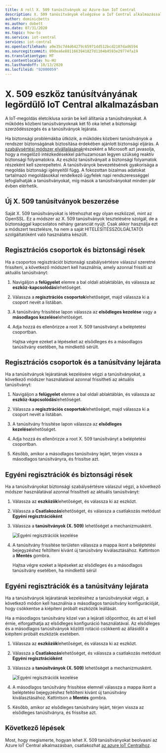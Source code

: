 ```yaml
---
title: A roll X. 509 tanúsítványok az Azure-ban IoT Central
description: X. 509 tanúsítványok elvégzése a IoT Central alkalmazással
author: dominicbetts
ms.author: dobett
ms.date: 07/31/2020
ms.topic: how-to
ms.service: iot-central
services: iot-central
ms.openlocfilehash: a9e35c7d4d64279c65971dd512bcd2107dad6594
ms.sourcegitcommit: 090ea6e8811663941827d1104b4593e29774fa19
ms.translationtype: MT
ms.contentlocale: hu-HU
ms.lasthandoff: 10/13/2020
ms.locfileid: "92000059"
---
```

# <a name="how-to-roll-x509-device-certificates-in-iot-central-application"></a>X. 509 eszköz tanúsítványának legördülő IoT Central alkalmazásban

A IoT-megoldás életciklusa során be kell állítania a tanúsítványokat. A működés közbeni tanúsítványoknak két fő oka lehet a biztonsági szerződésszegés és a tanúsítványok lejárata.

Ha biztonsági problémákba ütközik, a működés közbeni tanúsítványok a rendszer biztonságának biztosítása érdekében ajánlott biztonsági eljárás. A [szabálysértési módszer elvállalásának](https://download.microsoft.com/download/C/1/9/C1990DBA-502F-4C2A-848D-392B93D9B9C3/Microsoft_Enterprise_Cloud_Red_Teaming.pdf)részeként a Microsoft azt javasolja, hogy a megelőző intézkedésekkel párhuzamosan legyen szükség reaktív biztonsági folyamatokra. Az eszköz tanúsítványait a biztonsági folyamatok részeként kell szerepeltetni. A tanúsítványok bevezetésének gyakorisága a megoldás biztonsági igényeitől függ. A fokozottan bizalmas adatokat tartalmazó megoldásokkal rendelkező ügyfelek napi rendszerességgel lefoglalhatják a tanúsítványokat, míg mások a tanúsítványokat minden pár évben elérhetik.


## <a name="obtain-new-x509-certificates"></a>Új X. 509 tanúsítványok beszerzése

Saját X. 509 tanúsítványokat is létrehozhat egy olyan eszközzel, mint az OpenSSL. Ez a módszer az X. 509 tanúsítványok tesztelésére szolgál, de a biztonsággal kapcsolatos néhány garanciát nyújt. Csak akkor használja ezt a módszert tesztelésre, ha nem a saját HITELESÍTÉSSZOLGÁLTATÓI szolgáltatóként való használatra készült.

## <a name="enrollment-groups-and-security-breaches"></a>Regisztrációs csoportok és biztonsági rések

Ha a csoportos regisztrációt biztonsági szabálysértésre válaszul szeretné frissíteni, a következő módszert kell használnia, amely azonnal frissíti az aktuális tanúsítványt:

1. Navigáljon a **felügyelet**  elemre a bal oldali ablaktáblán, és válassza az **eszköz-kapcsolódás**lehetőséget.

2. Válassza a **regisztrációs csoportok**lehetőséget, majd válassza ki a csoport nevét a listában.

3. A tanúsítvány frissítése lapon válassza az **elsődleges kezelése** vagy a **másodlagos kezelése**lehetőséget.

4. Adja hozzá és ellenőrizze a root X. 509 tanúsítványt a beléptetési csoportban.

   Hajtsa végre ezeket a lépéseket az elsődleges és a másodlagos tanúsítvány esetében, ha mindkettő sérült.

## <a name="enrollment-groups-and-certificate-expiration"></a>Regisztrációs csoportok és a tanúsítvány lejárata

Ha a tanúsítványok lejáratának kezelésére végzi a tanúsítványokat, a következő módszer használatával azonnal frissítheti az aktuális tanúsítványt:

1. Navigáljon a **felügyelet**  elemre a bal oldali ablaktáblán, és válassza az **eszköz-kapcsolódás**lehetőséget.

2. Válassza a **regisztrációs csoportok**lehetőséget, majd válassza ki a csoport nevét a listában.

3. A tanúsítvány frissítése lapon válassza az **elsődleges kezelése**lehetőséget.

4. Adja hozzá és ellenőrizze a root X. 509 tanúsítványt a beléptetési csoportban.

5. Később, amikor a másodlagos tanúsítvány lejárt, térjen vissza a másodlagos tanúsítványra, és frissítse azt.

## <a name="individual-enrollments-and-security-breaches"></a>Egyéni regisztrációk és biztonsági rések

Ha a tanúsítványokat biztonsági szabálysértésre válaszul végzi, a következő módszer használatával azonnal frissítheti az aktuális tanúsítványt:

1. Válassza az **eszközök**lehetőséget, és válassza ki az eszközt.

2. Válassza a **Csatlakozás**lehetőséget, és válassza a csatlakozás metódust **Egyéni regisztrációként**

3. Válassza a **tanúsítványok (X. 509)** lehetőséget a mechanizmusként.

    ![Egyéni regisztrációk kezelése](./media/how-to-roll-x509-certificates/certificate-update.png)

4. A tanúsítvány frissítése területen válassza a mappa ikont a beléptetési bejegyzéshez feltölteni kívánt új tanúsítvány kiválasztásához. Kattintson a **Mentés** gombra.

    Hajtsa végre ezeket a lépéseket az elsődleges és a másodlagos tanúsítvány esetében, ha mindkettő sérül

## <a name="individual-enrollments-and-certificate-expiration"></a>Egyéni regisztrációk és a tanúsítvány lejárata

Ha a tanúsítványok lejáratának kezeléséhez a tanúsítványokat végzi, a következő módon kell használnia a másodlagos tanúsítvány konfigurációját, hogy csökkentse a kiépíteni próbált eszközök leállását.

Ha a másodlagos tanúsítvány közel van a lejárati időponthoz, és azt el kell érnie, elforgathatja az elsődleges konfiguráció használatával. Az elsődleges és a másodlagos tanúsítványok közötti rotáció csökkenti az állásidőt a kiépíteni próbált eszközök esetében.

1. Válassza az **eszközök**lehetőséget, és válassza ki az eszközt.

2. Válassza a **Csatlakozás**lehetőséget, és válassza a csatlakozás metódust **Egyéni regisztrációként**

3. Válassza a **tanúsítványok (X. 509)** lehetőséget a mechanizmusként.

    ![Egyéni regisztrációk kezelése](./media/how-to-roll-x509-certificates/certificate-update.png)

4. A másodlagos tanúsítvány frissítése elemnél válassza a mappa ikont a beléptetési bejegyzéshez feltölteni kívánt új tanúsítvány kiválasztásához. Kattintson a **Mentés** gombra.

5. Később, amikor az elsődleges tanúsítvány lejárt, térjen vissza az elsődleges tanúsítványra, és frissítse azt.

## <a name="next-steps"></a>Következő lépések

Most, hogy megismerte, hogyan lehet X. 509 tanúsítványokat beolvasni az Azure IoT Central alkalmazásban, csatlakozhat [az azure IoT Centralhoz](concepts-get-connected.md).


